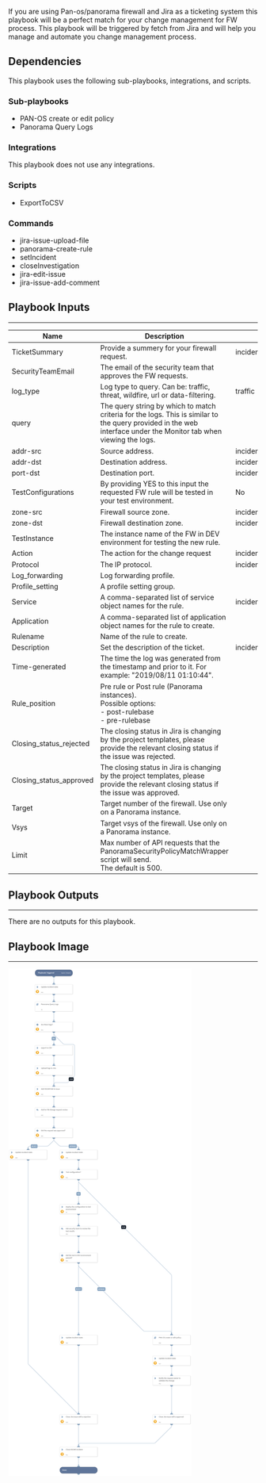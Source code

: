 If you are using Pan-os/panorama firewall and Jira as a ticketing system this playbook will be a perfect match for your change management for FW process.
This playbook will be triggered by fetch from Jira and will help you manage and automate you change management process.

## Dependencies
This playbook uses the following sub-playbooks, integrations, and scripts.

### Sub-playbooks
* PAN-OS create or edit policy
* Panorama Query Logs

### Integrations
This playbook does not use any integrations.

### Scripts
* ExportToCSV

### Commands
* jira-issue-upload-file
* panorama-create-rule
* setIncident
* closeInvestigation
* jira-edit-issue
* jira-issue-add-comment

## Playbook Inputs
---

| **Name** | **Description** | **Default Value** | **Required** |
| --- | --- | --- | --- |
| TicketSummary | Provide a summery for your firewall request.  | incident.details | Optional |
| SecurityTeamEmail | The email of the security team that approves the FW requests.  |  | Optional |
| log_type | Log type to query. Can be: traffic, threat, wildfire, url or data-filtering. | traffic | Optional |
| query | The query string by which to match criteria for the logs. This is similar to the query provided in the web interface under the Monitor tab when viewing the logs. |  | Optional |
| addr-src | Source address. | incident.sourceips | Optional |
| addr-dst | Destination address. | incident.destinationips | Optional |
| port-dst | Destination port. | incident.dstports | Optional |
| TestConfigurations | By providing YES to this input the requested FW rule will be tested in your test environment.  | No | Optional |
| zone-src | Firewall source zone. | incident.sourcenetworks | Optional |
| zone-dst | Firewall destination zone. | incident.destinationnetworks | Optional |
| TestInstance | The instance name of the FW in DEV environment for testing the new rule. |  | Optional |
| Action | The action for the change request | incident.policyactions | Optional |
| Protocol | The IP protocol. | incident.protocol | Optional |
| Log_forwarding | Log forwarding profile. |  | Optional |
| Profile_setting | A profile setting group. |  | Optional |
| Service | A comma-separated list of service object names for the rule. | incident.protocolnames | Optional |
| Application | A comma-separated list of application object names for the rule to create. |  | Optional |
| Rulename | Name of the rule to create. |  | Optional |
| Description | Set the description of the ticket. | incident.description | Optional |
| Time-generated | The time the log was generated from the timestamp and prior to it. For example: "2019/08/11 01:10:44". |  | Optional |
| Rule_position | Pre rule or Post rule \(Panorama instances\).<br/>Possible options:<br/>- post-rulebase<br/>- pre-rulebase |  | Optional |
| Closing_status_rejected | The closing status in Jira is changing by the  project templates, please provide the relevant closing status if the issue was rejected.  |  | Optional |
| Closing_status_approved | The closing status in Jira is changing by the  project templates, please provide the relevant closing status if the issue was approved. |  | Optional |
| Target | Target number of the firewall. Use only on a Panorama instance. |  | Optional |
| Vsys | Target vsys of the firewall. Use only on a Panorama instance. |  | Optional |
| Limit | Max number of API requests that the <br/>PanoramaSecurityPolicyMatchWrapper script will send.<br/>The default is 500. |  | Optional |

## Playbook Outputs
---
There are no outputs for this playbook.

## Playbook Image
---
![Jira Change Management](../doc_files/Jira_Change_Management.png)